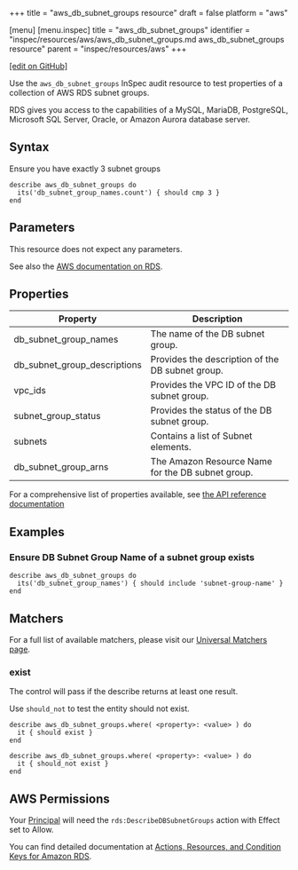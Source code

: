 +++
title = "aws_db_subnet_groups resource"
draft = false
platform = "aws"

[menu]
  [menu.inspec]
    title = "aws_db_subnet_groups"
    identifier = "inspec/resources/aws/aws_db_subnet_groups.md aws_db_subnet_groups resource"
    parent = "inspec/resources/aws"
+++

[\[edit on GitHub\]](https://github.com/inspec/inspec/blob/master/www/content/inspec/resources/aws_db_subnet_groups.md)

Use the `aws_db_subnet_groups` InSpec audit resource to test properties of a collection of AWS RDS subnet groups.

RDS gives you access to the capabilities of a MySQL, MariaDB, PostgreSQL, Microsoft SQL Server, Oracle, or Amazon Aurora database server.

## Syntax

Ensure you have exactly 3 subnet groups

    describe aws_db_subnet_groups do
      its('db_subnet_group_names.count') { should cmp 3 }
    end

## Parameters

This resource does not expect any parameters.

See also the [AWS documentation on RDS](https://docs.aws.amazon.com/rds/?id=docs_gateway).

## Properties

| Property                     | Description                                       |
| ---------------------------- | ------------------------------------------------- |
| db_subnet_group_names        | The name of the DB subnet group.                  |
| db_subnet_group_descriptions | Provides the description of the DB subnet group.  |
| vpc_ids                      | Provides the VPC ID of the DB subnet group.       |
| subnet_group_status          | Provides the status of the DB subnet group.       |
| subnets                      | Contains a list of Subnet elements.               |
| db_subnet_group_arns         | The Amazon Resource Name for the DB subnet group. |

For a comprehensive list of properties available, see [the API reference documentation](https://docs.aws.amazon.com/AmazonRDS/latest/APIReference/API_DBSubnetGroup.html)

## Examples

### Ensure DB Subnet Group Name of a subnet group exists

    describe aws_db_subnet_groups do
      its('db_subnet_group_names') { should include 'subnet-group-name' }
    end

## Matchers

For a full list of available matchers, please visit our [Universal Matchers page](/inspec/matchers/).

### exist

The control will pass if the describe returns at least one result.

Use `should_not` to test the entity should not exist.

    describe aws_db_subnet_groups.where( <property>: <value> ) do
      it { should exist }
    end

    describe aws_db_subnet_groups.where( <property>: <value> ) do
      it { should_not exist }
    end

## AWS Permissions

Your [Principal](https://docs.aws.amazon.com/IAM/latest/UserGuide/intro-structure.html#intro-structure-principal)
will need the `rds:DescribeDBSubnetGroups` action with Effect set to Allow.

You can find detailed documentation at
[Actions, Resources, and Condition Keys for Amazon RDS](https://docs.aws.amazon.com/IAM/latest/UserGuide/list_amazonrds.html).

